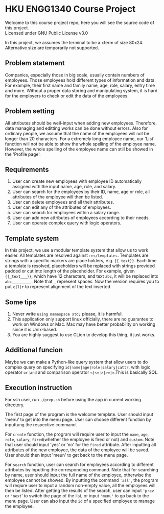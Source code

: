 # HKU ENGG1340 Course Project

Welcome to this course project repo, here you will see the source code of this project.  
Licensed under GNU Public License v3.0

In this project, we assumes the terminal to be a xterm of size 80x24. Alternative size are temporarily not supported. 

## Problem statement
Companies, especially those in big scale, usually contain numbers of employees. Those employees hold different types of information and data. For example, their first name and family name, age, role, salary, entry time and more. Without a proper data storing and manipulating system, it is hard for the employers to check or edit the data of the employees. 

## Problem setting
All attributes should be well-input when adding new employees. Therefore, data managing and editting works can be done without errors. Also for ordinary people, we assume that the name of the employees will not be longer than 20 characters. For a extremely long employee name, our 'List' function will not be able to show the whole spelling of the employee name. However, the whole spelling of the employee name can still be showed in the 'Profile page'.

## Requirements

1. User can create new employees with employee ID automatically assigned with the input name, age, role, and salary.
2. User can search for the employees by their ID, name, age or role, all attributes of the employee will then be listed.
3. User can delete employees and all their attributes.
4. User can edit any of the attributes of employees. 
5. User can search for employees within a salary range.
6. User can add new attributes of employees according to their needs.
7. User can operate complex query with logic operators.

## Template system
In this project, we use a modular template system that allow us to work easier. All templates are resolved against `res/templates`. Templates are strings with a specific markers are place holders, e.g. `{{ text}}`. Each time a template is resolved, placeholders will be replaced with strings provided padded or cut into length of the placeholder. For example, given `{{_text___}}`, which have 12 characters, and text `abc`, it will be replaced into `abc_________`. Note that `_` represent spaces. Now the version requires you to put `c|l|r` to represent alignment of the text inserted.

## Some tips
1. Never write `using namespace std;` please, it is harmful.
2. This application only support linux officially, there are no guarantee to work on Windows or Mac. Mac may have better probability on working since it is Unix-based.
3. You are highly suggest to use CLion to develop this thing, it just works.

## Additional funcion
Maybe we can make a Python-like query system that allow users to do complex query on specifying `id|name|age|role|salary|cattr`, with logic operator `or|and` and comparison operator `<|<=|>|>=|=`.This is basically SQL. 

## Execution instruction
For ssh user, run `./prep.sh` before using the app in current working directory.

The first page of the program is the welcome template. User should input 'menu' to get into the menu page. User can choose different function by inputtung the respective command. 

For `create` function, the program will require user to input the `name`, `age`, `role`, `salary`, `fired`(whether the employee is fired or not) and `custom`. Note that user should input 'yes' or 'no' for the `fired` attribute.  After inputting all attributes of the new employee, the data of the employee will be saved. User should then input 'meun' to get back to the menu page.

For `search` function, user can search for employees according to different attributes by inputting the corresponding command. Note that for searching by name, user should input the full name of the employee, otherwise the employee cannot be showed. By inputting the command `'all'`, the program will reqiure user to input a random non-empty value, all the employees will then be listed. After getting the results of the search, user can input `'prev'` or `'next`' to switch the page of the list, or input `'menu'` to go back to the menu page. User can also input the `id` of a specified employee to manage the employee.
